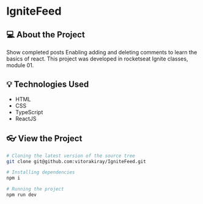 # IgniteFeed

## 💻 About the Project
Show completed posts Enabling adding and deleting comments to learn the basics of react. This project was developed in rocketseat Ignite classes, module 01.

## 💡 Technologies Used 
- HTML
- CSS
- TypeScript
- ReactJS

## 👓 View the Project
```sh
# Cloning the latest version of the source tree
git clone git@github.com:vitorakiray/IgniteFeed.git
```

```sh
# Installing dependencies
npm i

# Running the project
npm run dev
```

